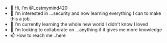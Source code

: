 - 👋 Hi, I’m @Lostmymind420
- 👀 I’m interested in ...security and now learning everything I can to make this a job.
- 🌱 I’m currently learning the whole new world I didn't know I loved
- 💞️ I’m looking to collaborate on ...anything if it gives me more knowledge 
- 📫 How to reach me ..here 

<!---
Lostmymind420/Lostmymind420 is a ✨ special ✨ repository because its `README.md` (this file) appears on your GitHub profile.
You can click the Preview link to take a look at your changes.
--->
